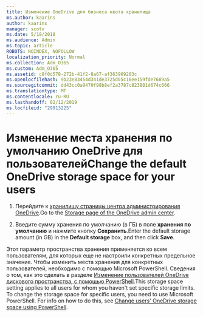 ```yaml
---
title: Изменение OneDrive для бизнеса квота хранилища
ms.author: kaarins
author: kaarins
manager: scotv
ms.date: 5/18/2018
ms.audience: Admin
ms.topic: article
ROBOTS: NOINDEX, NOFOLLOW
localization_priority: Normal
ms.collection: Adm_O365
ms.custom: Adm_O365
ms.assetid: c8f0d578-272b-41f2-8a67-af363969203c
ms.openlocfilehash: 9b23e83454d341de3725d05c16ee159fde7689a5
ms.sourcegitcommit: dd43cc0a9470f98b8ef2a3787c823801d674c666
ms.translationtype: MT
ms.contentlocale: ru-RU
ms.lasthandoff: 02/12/2019
ms.locfileid: "29913225"
---
```

# <a name="change-the-default-onedrive-storage-space-for-your-users"></a><span data-ttu-id="5aca2-102">Изменение места хранения по умолчанию OneDrive для пользователей</span><span class="sxs-lookup"><span data-stu-id="5aca2-102">Change the default OneDrive storage space for your users</span></span>

1. <span data-ttu-id="5aca2-103">Перейдите к [хранилищу страницы центра администрирования OneDrive](https://admin.onedrive.com/?v=StorageSettings).</span><span class="sxs-lookup"><span data-stu-id="5aca2-103">Go to the [Storage page of the OneDrive admin center](https://admin.onedrive.com/?v=StorageSettings).</span></span>
    
2. <span data-ttu-id="5aca2-104">Введите сумму хранения по умолчанию (в ГБ) в поле **хранения по умолчанию** и нажмите кнопку **Сохранить**.</span><span class="sxs-lookup"><span data-stu-id="5aca2-104">Enter the default storage amount (in GB) in the **Default storage** box, and then click **Save**.</span></span>
    
<span data-ttu-id="5aca2-p101">Этот параметр пространства хранения применяется ко всем пользователям, для которых еще не настроили конкретных предельное значение. Чтобы изменить места хранения для конкретных пользователей, необходимо с помощью Microsoft PowerShell. Сведения о том, как это сделать в разделе [Изменение пользователей OneDrive дискового пространства, с помощью PowerShell](https://go.microsoft.com/fwlink/?linkid=866402).</span><span class="sxs-lookup"><span data-stu-id="5aca2-p101">This storage space setting applies to all users for whom you haven't set specific storage limits. To change the storage space for specific users, you need to use Microsoft PowerShell. For info on how to do this, see [Change users' OneDrive storage space using PowerShell](https://go.microsoft.com/fwlink/?linkid=866402).</span></span>
  

